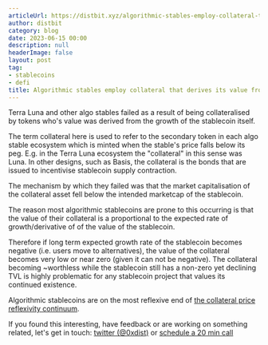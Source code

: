 ```yaml
---
articleUrl: https://distbit.xyz/algorithmic-stables-employ-collateral-that-derives-its-value-from-tvl-growth
author: distbit
category: blog
date: 2023-06-15 00:00
description: null
headerImage: false
layout: post
tag:
- stablecoins
- defi
title: Algorithmic stables employ collateral that derives its value from TVL growth
---
```



 

Terra Luna and other algo stables failed as a result of being collateralised by tokens who's value was derived from the growth of the stablecoin itself.  

The term collateral here is used to refer to the secondary token in each algo stable ecosystem which is minted when the stable's price falls below its peg. E.g. in the Terra Luna ecosystem the "collateral" in this sense was Luna. In other designs, such as Basis, the collateral is the bonds that are issued to incentivise stablecoin supply contraction.  

The mechanism by which they failed was that the market capitalisation of the collateral asset fell below the intended marketcap of the stablecoin.  

The reason most algorithmic stablecoins are prone to this occurring is that the value of their collateral is a proportional to the expected rate of growth/derivative of of the value of the stablecoin.  

Therefore if long term expected growth rate of the stablecoin becomes negative (i.e. users move to alternatives), the value of the collateral becomes very low or near zero (given it can not be negative). The collateral becoming ~worthless while the stablecoin still has a non-zero yet declining TVL is highly problematic for any stablecoin project that values its continued existence.   

Algorithmic stablecoins are on the most reflexive end of [the collateral price reflexivity continuum](/the-collateral-price-reflexivity-continuum).  

If you found this interesting, have feedback or are working on something related, let's get in touch: [twitter (@0xdist)](https://twitter.com/0xdist) or [schedule a 20 min call](https://cal.com/distbit/20min)